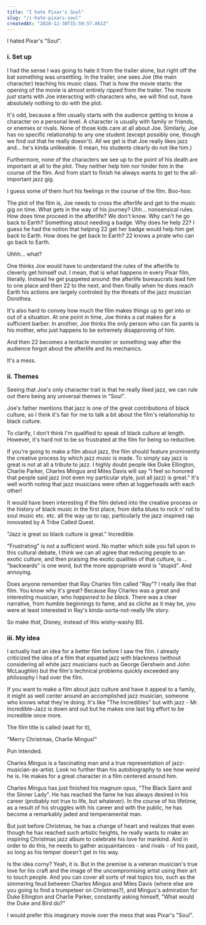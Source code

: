 ```yaml
---
title: "I hate Pixar's Soul"
slug: "/i-hate-pixars-soul"
createdAt: "2020-12-30T15:59:57.861Z"
---
```

I hated Pixar's "Soul".

### i. Set up

I had the sense I was going to hate it from the trailer alone, but right off the bat something was unsettling. In the trailer, one sees Joe (the main character) teaching his music class. That is how the movie starts: the opening of the movie is almost entirely ripped from the trailer. The movie *just* starts with Joe interacting with characters who, we will find out, have absolutely nothing to do with the plot.

It's odd, because a film usually starts with the audience getting to know a character on a personal level. A character is usually with family or friends, or enemies or rivals. None of those kids care at all about Joe. Similarly, Joe has no specific relationship to any one student (except possibly one, though we find out that he really doesn't). All we get is that Joe really likes jazz and... he's kinda unlikeable. (I mean, his students clearly do not like him.)

Furthermore, none of the characters we see up to the point of his death are important at all to the plot. They neither help him nor hinder him in the course of the film. And from start to finish he always wants to get to the all-important jazz gig.

I guess some of them hurt his feelings in the course of the film. Boo-hoo.

The plot of the film is, Joe needs to cross the afterlife and get to the music gig on time. What gets in the way of his journey? Uhh... nonsensical rules. How does time proceed in the afterlife? We don't know. Why can't he go back to Earth? Something about needing a badge. Why does he help 22? I guess he had the notion that helping 22 get her badge would help him get back to Earth. How does he get back to Earth? 22 knows a pirate who can go back to Earth.

Uhhh... what?

One thinks Joe would have to understand the rules of the afterlife to cleverly get himself out. I mean, that is what happens in every Pixar film, literally. Instead he get puppeted around: the afterlife bureaucrats lead him to one place and then 22 to the next, and then finally when he does reach Earth his actions are largely controled by the threats of the jazz musician Dorothea.

It's also hard to convey how much the film makes things up to get into or out of a situation. At one point in time, Joe thinks a cat makes for a sufficient barber. In another, Joe thinks the only person who can fix pants is his mother, who just happens to be extremely disapproving of him.

And then 22 becomes a tentacle monster or something way after the audience forgot about the afterlife and its mechanics.

It's a mess.

### ii. Themes

Seeing that Joe's only character trait is that he really liked jazz, we can rule out there being any universal themes in "Soul".

Joe's father mentions that jazz is one of the great contributions of black culture, so I think it's fair for me to talk a bit about the film's relationship to black culture.

To clarify, I don't think I'm qualified to speak of black culture at length. However, it's hard not to be so frustrated at the film for being so reductive.

If you're going to make a film about jazz, the film should feature prominently the creative process by which jazz music is made. To simply say jazz is great is not at all a tribute to jazz. I highly doubt people like Duke Ellington, Charlie Parker, Charles Mingus and Miles Davis will say "I feel so honored that people said jazz (not even my particular style, just all jazz) is great." It's well worth noting that jazz musicians were often at loggerheads with each other!

It would have been interesting if the film delved into the creative process or the history of black music in the first place, from delta blues to rock n' roll to soul music etc. etc. all the way up to rap, particularly the jazz-inspired rap innovated by A Tribe Called Quest.

"Jazz is great so black culture is great." Incredible.

"Frustrating" is not a sufficient word. No matter which side you fall upon in this cultural debate, I think we can all agree that reducing people to an exotic culture, and then praising the exotic qualities of that culture, is ... "backwards" is one word, but the more appropriate word is "stupid". And annoying.

Does anyone remember that Ray Charles film called "Ray"? I really like that film. You know why it's great? Because Ray Charles was a great and interesting musician, who *happened to be black*. There was a clear narrative, from humble beginnings to fame, and as cliche as it may be, you were at least interested in Ray's kinda-sorta-not-really life story.

So make *that*, Disney, instead of this wishy-washy BS.

### iii. My idea

I actually had an idea for a better film before I saw the film. I already criticized the idea of a film that equated jazz with blackness (without considering all white jazz musicians such as George Gershwin and John McLaughlin) but the film's technical problems quickly exceeded any philosophy I had over the film.

If you want to make a film about jazz culture and have it appeal to a family, it might as well center around an accomplished jazz musician, someone who knows what they're doing. It's like "The Incredibles" but with jazz - Mr. Incredible-Jazz is down and out but he makes one last big effort to be incredible once more.

The film title is called (wait for it),

"Merry Christmas, Charlie Mingus!"

Pun intended.

Charles Mingus is a fascinating man and a true representation of jazz-musician-as-artist. Look no further than his autobiography to see how *weird* he is. He makes for a great character in a film centered around him.

Charles Mingus has just finished his magnum opus, "The Black Saint and the Sinner Lady". He has reached the fame he has always desired in his career (probably not true to life, but whatever). In the course of his lifetime, as a result of his struggles with his career and with the public, he has become a remarkably jaded and temperamental man.

But just before Christmas, he has a change of heart and realizes that even though he has reached such artistic heights, he really wants to make an inspiring Christmas jazz album to celebrate his love for mankind. And in order to do this, he needs to gather acquaintances - and rivals - of his past, so long as his temper doesn't get in his way.

Is the idea corny? Yeah, it is. But in the premise is a veteran musician's true love for his craft and the image of the uncompromising artist using their art to touch people. And you can cover all sorts of real topics too, such as the simmering feud between Charles Mingus and Miles Davis (where else are you going to find a trumpeteer on Christmas?), and Mingus's admiration for Duke Ellington and Charlie Parker, constantly asking himself, "What would the Duke and Bird do?"

I would prefer this imaginary movie over the mess that was Pixar's "Soul".